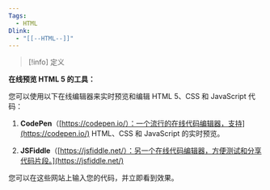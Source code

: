 ```yaml
---
Tags:
  - HTML
Dlink:
  - "[[--HTML--]]"
---
```

>[!info] 定义

**在线预览 HTML 5 的工具：**

您可以使用以下在线编辑器来实时预览和编辑 HTML 5、CSS 和 JavaScript 代码：

1. **CodePen**（[https://codepen.io/）：一个流行的在线代码编辑器，支持](https://codepen.io/) HTML、CSS 和 JavaScript 的实时预览。
    
2. **JSFiddle**（[https://jsfiddle.net/）：另一个在线代码编辑器，方便测试和分享代码片段。](https://jsfiddle.net/)
    


您可以在这些网站上输入您的代码，并立即看到效果。